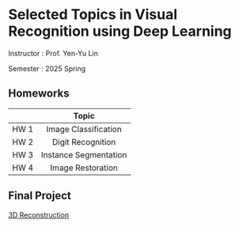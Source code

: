 # Selected Topics in Visual Recognition using Deep Learning

Instructor : Prof. Yen-Yu Lin

Semester : 2025 Spring

## Homeworks

|       |    Topic     |
| :---: | :----------: |
| HW 1 | Image Classification |
| HW 2 | Digit Recognition |
| HW 3 | Instance Segmentation |
| HW 4 | Image Restoration |

## Final Project
[3D Reconstruction](https://github.com/jayin92/NYCU-VRDL-final-project)